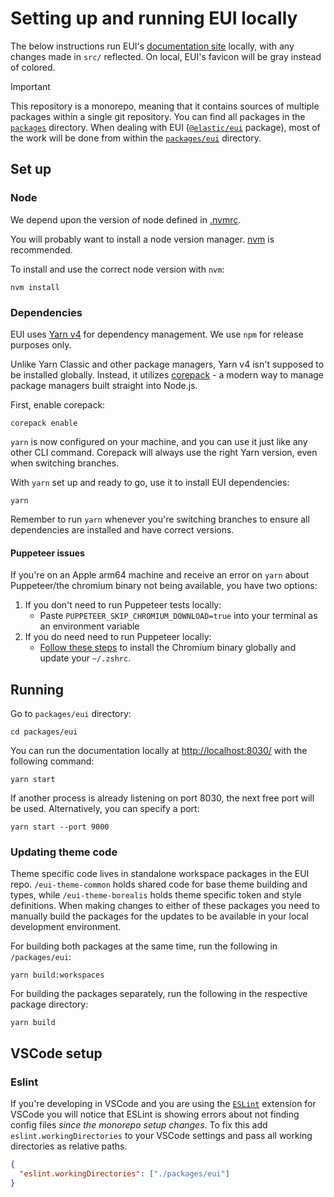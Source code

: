 # Setting up and running EUI locally

The below instructions run EUI's [documentation site](https://eui.elastic.co/) locally, with any changes made in `src/` reflected. On local, EUI's favicon will be gray instead of colored.

> [!IMPORTANT]
> This repository is a monorepo, meaning that it contains sources of multiple packages within a single git repository. You can find all packages in the [`packages`](../../packages) directory.
> When dealing with EUI ([`@elastic/eui`](https://www.npmjs.com/package/@elastic/eui) package), most of the work will be done from within the [`packages/eui`](../../packages/eui) directory.

## Set up

### Node

We depend upon the version of node defined in [.nvmrc](../../.nvmrc).

You will probably want to install a node version manager. [nvm](https://github.com/nvm-sh/nvm) is recommended.

To install and use the correct node version with `nvm`:

```shell
nvm install
```

### Dependencies

EUI uses [Yarn v4](https://yarnpkg.com/getting-started/install) for dependency management. We use `npm` for release purposes only.

Unlike Yarn Classic and other package managers, Yarn v4 isn't supposed to be installed globally.
Instead, it utilizes [corepack](https://nodejs.org/api/corepack.html) - a modern way to manage package managers built straight into Node.js.

First, enable corepack:
```shell
corepack enable
```

`yarn` is now configured on your machine, and you can use it just like any other CLI command.
Corepack will always use the right Yarn version, even when switching branches.

With `yarn` set up and ready to go, use it to install EUI dependencies:

```shell
yarn
```

Remember to run `yarn` whenever you're switching branches to ensure all dependencies are installed and have correct versions.

#### Puppeteer issues

If you're on an Apple arm64 machine and receive an error on `yarn` about Puppeteer/the chromium binary not being available, you have two options:

1. If you don't need to run Puppeteer tests locally:
   - Paste `PUPPETEER_SKIP_CHROMIUM_DOWNLOAD=true` into your terminal as an environment variable
2. If you do need need to run Puppeteer locally:
   - [Follow these steps](https://github.com/puppeteer/puppeteer/issues/6622#issuecomment-787912758) to install the Chromium binary globally and update your `~/.zshrc`.

## Running

Go to `packages/eui` directory:

```shell
cd packages/eui
```

You can run the documentation locally at [http://localhost:8030/](http://localhost:8030/) with the following command:

```shell
yarn start
```

If another process is already listening on port 8030, the next free port will be used. Alternatively, you can specify a port:

```shell
yarn start --port 9000
```

### Updating theme code

Theme specific code lives in standalone workspace packages in the EUI repo. `/eui-theme-common` holds shared code for base theme building and types, while `/eui-theme-borealis` holds theme specific token and style definitions.
When making changes to either of these packages you need to manually build the packages for the updates to be available in your local development environment.

For building both packages at the same time, run the following in `/packages/eui`:
```shell
yarn build:workspaces
```

For building the packages separately, run the following in the respective package directory:
```shell
yarn build
```

## VSCode setup

### Eslint

If you're developing in VSCode and you are using the [`ESLint`](https://marketplace.visualstudio.com/items?itemName=dbaeumer.vscode-eslint) extension for VSCode you will notice that ESLint is showing errors about not finding config files _since the monorepo setup changes_.
To fix this add `eslint.workingDirectories` to your VSCode settings and pass all working directories as relative paths.

```json
{
  "eslint.workingDirectories": ["./packages/eui"]
}
```
